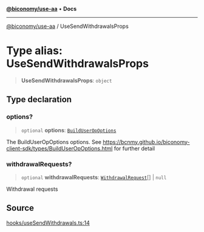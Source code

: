 [**@biconomy/use-aa**](../README.md) • **Docs**

***

[@biconomy/use-aa](../globals.md) / UseSendWithdrawalsProps

# Type alias: UseSendWithdrawalsProps

> **UseSendWithdrawalsProps**: `object`

## Type declaration

### options?

> `optional` **options**: [`BuildUserOpOptions`](BuildUserOpOptions.md)

The BuildUserOpOptions options. See https://bcnmy.github.io/biconomy-client-sdk/types/BuildUserOpOptions.html for further detail

### withdrawalRequests?

> `optional` **withdrawalRequests**: [`WithdrawalRequest`](../interfaces/WithdrawalRequest.md)[] \| `null`

Withdrawal requests

## Source

[hooks/useSendWithdrawals.ts:14](https://github.com/bcnmy/useAA/blob/main/src/hooks/useSendWithdrawals.ts#L14)
